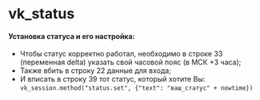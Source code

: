# vk_status
#### Установка статуса и его настройка:
* Чтобы статус корректно работал, необходимо в строке 33 (переменная delta) указать свой часовой пояс (в МСК +3 часа);
* Также вбить в строку 22 данные для входа;
* И вписать в строку 39 тот статус, который хотите Вы: `vk_session.method("status.set", {"text": "ваш_статус" + nowtime})`

